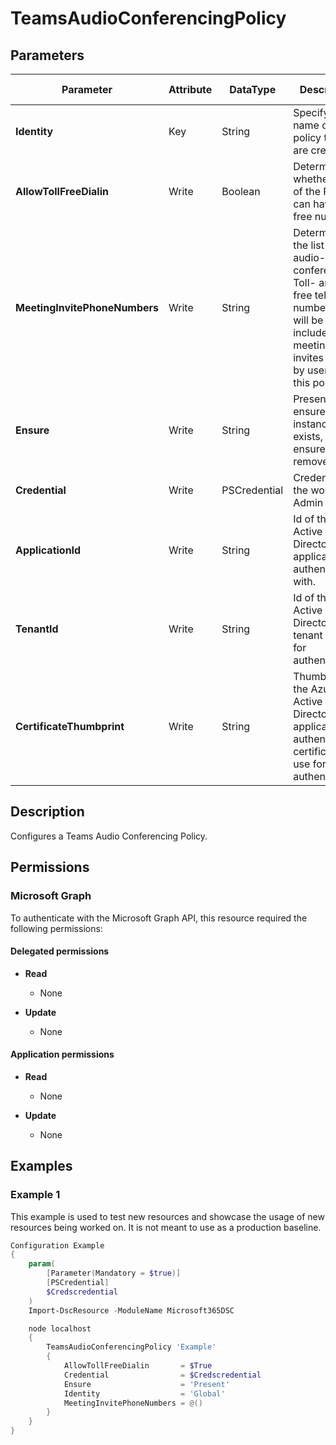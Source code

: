 ﻿# TeamsAudioConferencingPolicy

## Parameters

| Parameter | Attribute | DataType | Description | Allowed Values |
| --- | --- | --- | --- | --- |
| **Identity** | Key | String | Specify the name of the policy that you are creating | |
| **AllowTollFreeDialin** | Write | Boolean | Determines whether users of the Policy can have Toll free numbers | |
| **MeetingInvitePhoneNumbers** | Write | String | Determines the list of audio-conferencing Toll- and Toll-free telephone numbers that will be included in meetings invites created by users of this policy. | |
| **Ensure** | Write | String | Present ensures the instance exists, absent ensures it is removed. | `Present`, `Absent` |
| **Credential** | Write | PSCredential | Credentials of the workload's Admin | |
| **ApplicationId** | Write | String | Id of the Azure Active Directory application to authenticate with. | |
| **TenantId** | Write | String | Id of the Azure Active Directory tenant used for authentication. | |
| **CertificateThumbprint** | Write | String | Thumbprint of the Azure Active Directory application's authentication certificate to use for authentication. | |


## Description

Configures a Teams Audio Conferencing Policy.

## Permissions

### Microsoft Graph

To authenticate with the Microsoft Graph API, this resource required the following permissions:

#### Delegated permissions

- **Read**

    - None

- **Update**

    - None

#### Application permissions

- **Read**

    - None

- **Update**

    - None

## Examples

### Example 1

This example is used to test new resources and showcase the usage of new resources being worked on.
It is not meant to use as a production baseline.

```powershell
Configuration Example
{
    param(
        [Parameter(Mandatory = $true)]
        [PSCredential]
        $Credscredential
    )
    Import-DscResource -ModuleName Microsoft365DSC

    node localhost
    {
        TeamsAudioConferencingPolicy 'Example'
        {
            AllowTollFreeDialin       = $True
            Credential                = $Credscredential
            Ensure                    = 'Present'
            Identity                  = 'Global'
            MeetingInvitePhoneNumbers = @()
        }
    }
}
```

